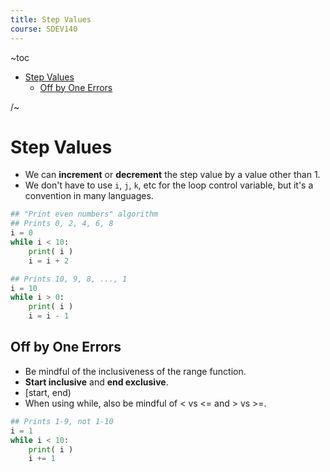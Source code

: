 ```yaml
---
title: Step Values
course: SDEV140
---
```


~toc

- [Step Values](#step-values)
  - [Off by One Errors](#off-by-one-errors)

/~

# Step Values

- We can **increment** or **decrement** the step value by a value other than 1.
- We don't have to use `i`, `j`, `k`, etc for the loop control variable, but it's a convention in many languages.

```python
## "Print even numbers" algorithm
## Prints 0, 2, 4, 6, 8
i = 0
while i < 10:
    print( i )
    i = i + 2
```

```python
## Prints 10, 9, 8, ..., 1
i = 10
while i > 0:
    print( i )
    i = i - 1
```

## Off by One Errors

- Be mindful of the inclusiveness of the range function.
- **Start inclusive** and **end exclusive**.
- [start, end)
- When using while, also be mindful of < vs <= and > vs >=.

```python
## Prints 1-9, not 1-10
i = 1
while i < 10:
    print( i )
    i += 1
```